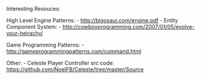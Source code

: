 Interesting Resouces:

High Level Engine Patterns:
	- http://bigosaur.com/engine.pdf
	- Entity Component System:
		- http://cowboyprogramming.com/2007/01/05/evolve-your-heirachy/
	
Game Programming Patterns:
	- http://gameprogrammingpatterns.com/command.html

Other:
	- Celeste Player Controller src code: https://github.com/NoelFB/Celeste/tree/master/Source
	
